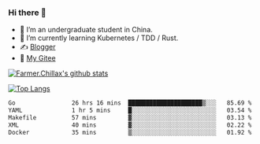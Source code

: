 ### Hi there 👋

- 🔭 I’m an undergraduate student in China.
- 🌱 I’m currently learning Kubernetes / TDD / Rust.
- ✍️ [Blogger](https://blog.farmer233.top)
- 🤔 [My Gitee](https://gitee.com/Farmer-chong)


[![Farmer.Chillax's github stats](https://github-readme-stats.vercel.app/api?username=FarmerChillax)](https://github.com/anuraghazra/github-readme-stats)

[![Top Langs](https://github-readme-stats.vercel.app/api/top-langs/?username=FarmerChillax&layout=compact&hide=html,css,javascript)](https://github.com/anuraghazra/github-readme-stats)


<a href="https://wakatime.com/@Farmer"> </a>
          <!--START_SECTION:waka-->

```txt
Go                26 hrs 16 mins  █████████████████████▒░░░   85.69 %
YAML              1 hr 5 mins     █░░░░░░░░░░░░░░░░░░░░░░░░   03.54 %
Makefile          57 mins         ▓░░░░░░░░░░░░░░░░░░░░░░░░   03.13 %
XML               40 mins         ▓░░░░░░░░░░░░░░░░░░░░░░░░   02.22 %
Docker            35 mins         ▒░░░░░░░░░░░░░░░░░░░░░░░░   01.92 %
```

<!--END_SECTION:waka-->



<!--
**Farmer-chong/Farmer-chong** is a ✨ _special_ ✨ repository because its `README.md` (this file) appears on your GitHub profile.

Here are some ideas to get you started:

- 🔭 I’m currently working on ...
- 🌱 I’m currently learning ...
- 👯 I’m looking to collaborate on ...
- 🤔 I’m looking for help with ...
- 💬 Ask me about ...
- 📫 How to reach me: ...
- 😄 Pronouns: ...
- ⚡ Fun fact: ...
-->
